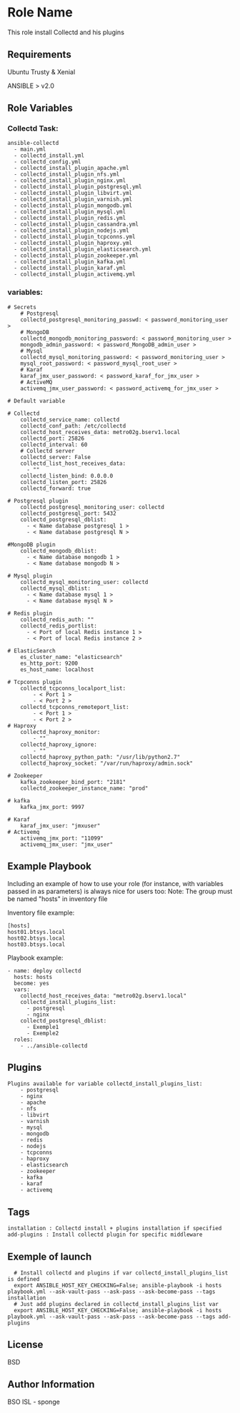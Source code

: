 Role Name
=========

This role install Collectd and his plugins

Requirements
------------

Ubuntu Trusty & Xenial

ANSIBLE > v2.0

Role Variables
--------------

### Collectd Task:

    ansible-collectd
      - main.yml
      - collectd_install.yml
      - collectd_config.yml
      - collectd_install_plugin_apache.yml
      - collectd_install_plugin_nfs.yml
      - collectd_install_plugin_nginx.yml
      - collectd_install_plugin_postgresql.yml
      - collectd_install_plugin_libvirt.yml
      - collectd_install_plugin_varnish.yml
      - collectd_install_plugin_mongodb.yml
      - collectd_install_plugin_mysql.yml
      - collectd_install_plugin_redis.yml
      - collectd_install_plugin_cassandra.yml
      - collectd_install_plugin_nodejs.yml
      - collectd_install_plugin_tcpconns.yml
      - collectd_install_plugin_haproxy.yml
      - collectd_install_plugin_elasticsearch.yml
      - collectd_install_plugin_zookeeper.yml
      - collectd_install_plugin_kafka.yml
      - collectd_install_plugin_karaf.yml
      - collectd_install_plugin_activemq.yml


### variables:

    # Secrets
        # Postgresql
        collectd_postgresql_monitoring_passwd: < password_monitoring_user >
        # MongoDB
        collectd_mongodb_monitoring_password: < password_monitoring_user >
        mongodb_admin_password: < password_MongoDB_admin_user >
        # Mysql
        collectd_mysql_monitoring_password: < password_monitoring_user >
        mysql_root_password: < password_mysql_root_user >
        # Karaf
        karaf_jmx_user_password: < password_karaf_for_jmx_user >
        # ActiveMQ
        activemq_jmx_user_password: < password_activemq_for_jmx_user >

    # Default variable

    # Collectd
        collectd_service_name: collectd
        collectd_conf_path: /etc/collectd
        collectd_host_receives_data: metro02g.bserv1.local
        collectd_port: 25826
        collectd_interval: 60
        # Collectd server
        collectd_server: False
        collectd_list_host_receives_data:
          - ""
        collectd_listen_bind: 0.0.0.0
        collectd_listen_port: 25826
        collectd_forward: true

    # Postgresql plugin
        collectd_postgresql_monitoring_user: collectd
        collectd_postgresql_port: 5432
        collectd_postgresql_dblist:
          - < Name database postgresql 1 >
          - < Name database postgresql N >

    #MongoDB plugin
        collectd_mongodb_dblist:
          - < Name database mongodb 1 >
          - < Name database mongodb N >

    # Mysql plugin
        collectd_mysql_monitoring_user: collectd
        collectd_mysql_dblist:
          - < Name database mysql 1 >
          - < Name database mysql N >

    # Redis plugin
        collectd_redis_auth: ""
        collectd_redis_portlist:
          - < Port of local Redis instance 1 >
          - < Port of local Redis instance 2 >

    # ElasticSearch
        es_cluster_name: "elasticsearch"
        es_http_port: 9200
        es_host_name: localhost

    # Tcpconns plugin
        collectd_tcpconns_localport_list:
            - < Port 1 >
            - < Port 2 >
        collectd_tcpconns_remoteport_list:
            - < Port 1 >
            - < Port 2 >
    # Haproxy
        collectd_haproxy_monitor:
            - ""
        collectd_haproxy_ignore:
            - ""
        collectd_haproxy_python_path: "/usr/lib/python2.7"
        collectd_haproxy_socket: "/var/run/haproxy/admin.sock"

    # Zookeeper
        kafka_zookeeper_bind_port: "2181"
        collectd_zookeeper_instance_name: "prod"

    # kafka
        kafka_jmx_port: 9997

    # Karaf
        karaf_jmx_user: "jmxuser"
    # Activemq
        activemq_jmx_port: "11099"
        activemq_jmx_user: "jmx_user"

Example Playbook
----------------

Including an example of how to use your role (for instance, with variables passed in as parameters) is always nice for users too: Note: The group must be named "hosts" in inventory file

Inventory file example:

    [hosts]
    host01.btsys.local
    host02.btsys.local
    host03.btsys.local

Playbook example:

    - name: deploy collectd
      hosts: hosts
      become: yes
      vars:
        collectd_host_receives_data: "metro02g.bserv1.local"
        collectd_install_plugins_list:
          - postgresql
          - nginx
        collectd_postgresql_dblist:
          - Exemple1
          - Exemple2
      roles:
        - ../ansible-collectd

Plugins
-----------------

    Plugins available for variable collectd_install_plugins_list:
        - postgresql
        - nginx
        - apache
        - nfs
        - libvirt
        - varnish
        - mysql
        - mongodb
        - redis
        - nodejs
        - tcpconns
        - haproxy
        - elasticsearch
        - zookeeper
        - kafka
        - karaf
        - activemq

Tags
-----------------

    installation : Collectd install + plugins installation if specified
    add-plugins : Install collectd plugin for specific middleware

Exemple of launch
-----------------

      # Install collectd and plugins if var collectd_install_plugins_list is defined
      export ANSIBLE_HOST_KEY_CHECKING=False; ansible-playbook -i hosts playbook.yml --ask-vault-pass --ask-pass --ask-become-pass --tags installation
      # Just add plugins declared in collectd_install_plugins_list var
      export ANSIBLE_HOST_KEY_CHECKING=False; ansible-playbook -i hosts playbook.yml --ask-vault-pass --ask-pass --ask-become-pass --tags add-plugins

License
-------

BSD

Author Information
------------------

BSO ISL - sponge
